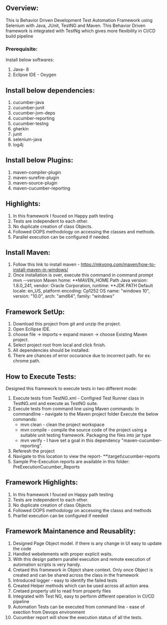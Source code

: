 
## Overview:
This is Behavior Driven Development Test Automation Framework using Selenium with Java, JUnit, TestNG and Maven.
This Behavior Driven framework is integrated with TestNg which gives more flexibility in CI/CD build pipeline

### Prerequisite:
Install below softwares:
1. Java- 8
2. Eclipse IDE - Oxygen

## Install below dependencies:
1. cucumber-java
2. cucumber-junit
3. cucumber-jvm-deps
4. cucumber-reporting
5. cucumber-testng
6. gherkin
7. junit
8. selenium-java
9. log4j
	
## Install below Plugins:
1. maven-compiler-plugin
2. maven-surefire-plugin
3. maven-source-plugin
4. maven-cucumber-reporting


## Highlights:
1. In this framework I fouced on Happy path testing
2. Tests are independent to each other.
3. No duplicate creation of class Objects.
4. Followed OOPS methodology on accessing the classes and methods.
5. Parallel execution can be configured if needed.


## Install Maven:
   1. Follow this link to install maven - https://mkyong.com/maven/how-to-install-maven-in-windows/
   2. Once installation is over, execute this command in command prompt mvn --version 
      Maven home: **MAVEN_HOME Path
	  Java version: 1.8.0_241, vendor: Oracle Corporation, runtime: **JDK PATH
	  Default locale: en_US, platform encoding: Cp1252
	  OS name: "windows 10", version: "10.0", arch: "amd64", family: "windows"

## Framework SetUp:
1. Download this project from git and unzip the project.
2. Open Ecllipse IDE.
3. choose file -> imports-> expand maven -> choose Existing Maven project.
4. Select project root from local and click finish.
5. All dependencies should be installed.
6. There are chances of error occurance due to incorrect path. for ex: chrome path.



## How to Execute Tests:
Designed this framework to execute tests in two different mode:
1. Execute tests from TestNG.xml - 
    Configred Test Runner class in TestNG.xml and execute as TestNG suite.
2. Execute tests from command line using Maven commands:
   In commandline - navigate to the Maven project folder
   Execute the below commands:
    -  mvn clean - clean the project workspace 
	-  mvn compile - compile the source code of the project using a suitable unit testing framework. Packaging the files into jar type
	-  mvn verify - I have set a goal in this dependency "maven-cucumber-reporting". 
3.   Referesh the project
4. Navigate to this location to view the report- **\target\cucumber-reports
5. Sample Pre-Execution reports are available in this folder: PreExecutionCucumber_Reports
	
## Framework Highlights:
1. In this framework I fouced on Happy path testing
2. Tests are independent to each other.
3. No duplicate creation of class Objects
4. Followed OOPS methodology on accessing the classs and methods
5. Prarllel execution can be configured if needed

## Framework Maintanence and Reusablity:
1. Designed Page Object model. if there is any change in UI easy to update the code
2. Handled webelements with proper explicit waits.
3. With this design pattern parallel execution and remote execution of automation scripts is very handy.
4. Cretaed this framework in Object share context. Only once Object is created and can be shared across the class in the framework
5. Introduced logger - easy to identify the failed tests
6. Created Helper methods which can be used across all action area.
7. Cretaed property util to read from property files
8. Integrated with Test NG, easy to perform different operation in CI/CD pipeline
9. Automation Tests can be executed from command line - ease of exection from Devops environment
10. Cucumber report will show the execution status of all the tests.























